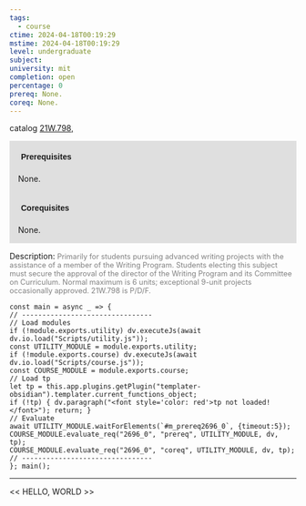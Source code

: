 ```yaml
---
tags:
  - course
ctime: 2024-04-18T00:19:29
mstime: 2024-04-18T00:19:29
level: undergraduate
subject: 
university: mit
completion: open
percentage: 0
prereq: None.
coreq: None.
---
```


catalog [21W.798,](http://student.mit.edu/catalog/m21Wb.html#21W.799)

<span style="display: block; padding: 15px; background-color: rgb(100, 100, 100, 0.2);"><font id="m_prereq2696_0" style="display: block; font-family: Arial, sans-serif; font-weight: bold; padding: 5px">Prerequisites</font><br><span id="prereq2696_0">None.</span></span>
<span style="display: block; padding: 15px; background-color: rgb(100, 100, 100, 0.2);"><font id="m_coreq2696_0" style="display: block; font-family: Arial, sans-serif; font-weight: bold; padding: 5px">Corequisites</font><br><span id="coreq2696_0">None.</span></span>

<font style="">Description:</font>
<font style="color: grey; font-size: 0.8rem;">Primarily for students pursuing advanced writing projects with the assistance of a member of the Writing Program. Students electing this subject must secure the approval of the director of the Writing Program and its Committee on Curriculum. Normal maximum is 6 units; exceptional 9-unit projects occasionally approved. 21W.798 is P/D/F.</font>

```dataviewjs
const main = async _ => {
// --------------------------------
// Load modules
if (!module.exports.utility) dv.executeJs(await dv.io.load("Scripts/utility.js"));
const UTILITY_MODULE = module.exports.utility;
if (!module.exports.course) dv.executeJs(await dv.io.load("Scripts/course.js"));
const COURSE_MODULE = module.exports.course;
// Load tp
let tp = this.app.plugins.getPlugin("templater-obsidian").templater.current_functions_object;
if (!tp) { dv.paragraph("<font style='color: red'>tp not loaded!</font>"); return; }
// Evaluate
await UTILITY_MODULE.waitForElements(`#m_prereq2696_0`, {timeout:5});
COURSE_MODULE.evaluate_req("2696_0", "prereq", UTILITY_MODULE, dv, tp);
COURSE_MODULE.evaluate_req("2696_0", "coreq", UTILITY_MODULE, dv, tp);
// --------------------------------
}; main();
```

---

<< HELLO, WORLD >>
